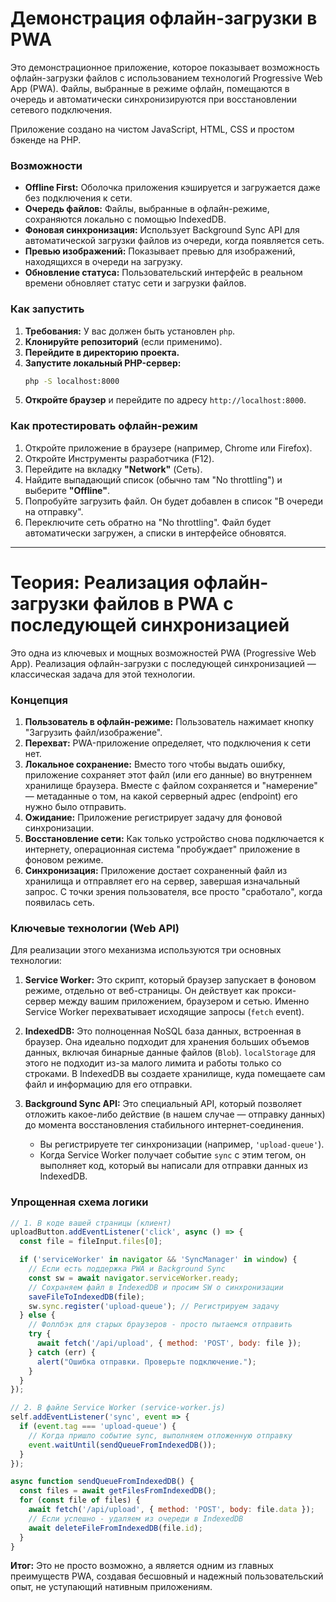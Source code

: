# Демонстрация офлайн-загрузки в PWA

Это демонстрационное приложение, которое показывает возможность офлайн-загрузки файлов с использованием технологий Progressive Web App (PWA). Файлы, выбранные в режиме офлайн, помещаются в очередь и автоматически синхронизируются при восстановлении сетевого подключения.

Приложение создано на чистом JavaScript, HTML, CSS и простом бэкенде на PHP.

### Возможности

-   **Offline First:** Оболочка приложения кэшируется и загружается даже без подключения к сети.
-   **Очередь файлов:** Файлы, выбранные в офлайн-режиме, сохраняются локально с помощью IndexedDB.
-   **Фоновая синхронизация:** Использует Background Sync API для автоматической загрузки файлов из очереди, когда появляется сеть.
-   **Превью изображений:** Показывает превью для изображений, находящихся в очереди на загрузку.
-   **Обновление статуса:** Пользовательский интерфейс в реальном времени обновляет статус сети и загрузки файлов.

### Как запустить

1.  **Требования:** У вас должен быть установлен `php`.
2.  **Клонируйте репозиторий** (если применимо).
3.  **Перейдите в директорию проекта.**
4.  **Запустите локальный PHP-сервер:**
    ```bash
    php -S localhost:8000
    ```
5.  **Откройте браузер** и перейдите по адресу `http://localhost:8000`.

### Как протестировать офлайн-режим

1.  Откройте приложение в браузере (например, Chrome или Firefox).
2.  Откройте Инструменты разработчика (F12).
3.  Перейдите на вкладку **"Network"** (Сеть).
4.  Найдите выпадающий список (обычно там "No throttling") и выберите **"Offline"**.
5.  Попробуйте загрузить файл. Он будет добавлен в список "В очереди на отправку".
6.  Переключите сеть обратно на "No throttling". Файл будет автоматически загружен, а списки в интерфейсе обновятся.

---

# Теория: Реализация офлайн-загрузки файлов в PWA с последующей синхронизацией

Это одна из ключевых и мощных возможностей PWA (Progressive Web App). Реализация офлайн-загрузки с последующей синхронизацией — классическая задача для этой технологии.

### Концепция

1.  **Пользователь в офлайн-режиме:** Пользователь нажимает кнопку "Загрузить файл/изображение".
2.  **Перехват:** PWA-приложение определяет, что подключения к сети нет.
3.  **Локальное сохранение:** Вместо того чтобы выдать ошибку, приложение сохраняет этот файл (или его данные) во внутреннем хранилище браузера. Вместе с файлом сохраняется и "намерение" — метаданные о том, на какой серверный адрес (endpoint) его нужно было отправить.
4.  **Ожидание:** Приложение регистрирует задачу для фоновой синхронизации.
5.  **Восстановление сети:** Как только устройство снова подключается к интернету, операционная система "пробуждает" приложение в фоновом режиме.
6.  **Синхронизация:** Приложение достает сохраненный файл из хранилища и отправляет его на сервер, завершая изначальный запрос. С точки зрения пользователя, все просто "сработало", когда появилась сеть.

### Ключевые технологии (Web API)

Для реализации этого механизма используются три основных технологии:

1.  **Service Worker:** Это скрипт, который браузер запускает в фоновом режиме, отдельно от веб-страницы. Он действует как прокси-сервер между вашим приложением, браузером и сетью. Именно Service Worker перехватывает исходящие запросы (`fetch` event).

2.  **IndexedDB:** Это полноценная NoSQL база данных, встроенная в браузер. Она идеально подходит для хранения больших объемов данных, включая бинарные данные файлов (`Blob`). `localStorage` для этого не подходит из-за малого лимита и работы только со строками. В IndexedDB вы создаете хранилище, куда помещаете сам файл и информацию для его отправки.

3.  **Background Sync API:** Это специальный API, который позволяет отложить какое-либо действие (в нашем случае — отправку данных) до момента восстановления стабильного интернет-соединения.
    *   Вы регистрируете тег синхронизации (например, `'upload-queue'`).
    *   Когда Service Worker получает событие `sync` с этим тегом, он выполняет код, который вы написали для отправки данных из IndexedDB.

### Упрощенная схема логики

```javascript
// 1. В коде вашей страницы (клиент)
uploadButton.addEventListener('click', async () => {
  const file = fileInput.files[0];

  if ('serviceWorker' in navigator && 'SyncManager' in window) {
    // Если есть поддержка PWA и Background Sync
    const sw = await navigator.serviceWorker.ready;
    // Сохраняем файл в IndexedDB и просим SW о синхронизации
    saveFileToIndexedDB(file);
    sw.sync.register('upload-queue'); // Регистрируем задачу
  } else {
    // Фоллбэк для старых браузеров - просто пытаемся отправить
    try {
      await fetch('/api/upload', { method: 'POST', body: file });
    } catch (err) {
      alert("Ошибка отправки. Проверьте подключение.");
    }
  }
});

// 2. В файле Service Worker (service-worker.js)
self.addEventListener('sync', event => {
  if (event.tag === 'upload-queue') {
    // Когда пришло событие sync, выполняем отложенную отправку
    event.waitUntil(sendQueueFromIndexedDB());
  }
});

async function sendQueueFromIndexedDB() {
  const files = await getFilesFromIndexedDB();
  for (const file of files) {
    await fetch('/api/upload', { method: 'POST', body: file.data });
    // Если успешно - удаляем из очереди в IndexedDB
    await deleteFileFromIndexedDB(file.id);
  }
}
```

**Итог:** Это не просто возможно, а является одним из главных преимуществ PWA, создавая бесшовный и надежный пользовательский опыт, не уступающий нативным приложениям.

